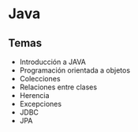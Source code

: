 # Java

## Temas

- Introducción a JAVA
- Programación orientada a objetos
- Colecciones
- Relaciones entre clases
- Herencia 
- Excepciones
- JDBC
- JPA
